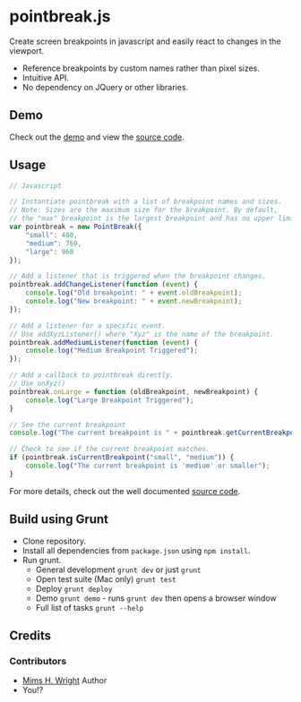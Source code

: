pointbreak.js
===============================

Create screen breakpoints in javascript and easily react to changes in the viewport.

  - Reference breakpoints by custom names rather than pixel sizes.
  - Intuitive API.
  - No dependency on JQuery or other libraries.

## Demo

Check out the [demo](http://htmlpreview.github.io/?https://github.com/mimshwright/pointbreak.js/blob/master/demo/index.html) and view the [source code](https://github.com/mimshwright/pointbreak.js/blob/master/demo/demo.js).

## Usage

```javascript
// Javascript

// Instantiate pointbreak with a list of breakpoint names and sizes.
// Note: Sizes are the maximum size for the breakpoint. By default,
// the "max" breakpoint is the largest breakpoint and has no upper limit.
var pointbreak = new PointBreak({
    "small": 480,
    "medium": 769,
    "large": 960
});

// Add a listener that is triggered when the breakpoint changes.
pointbreak.addChangeListener(function (event) {
    console.log("Old breakpoint: " + event.oldBreakpoint);
    console.log("New breakpoint: " + event.newBreakpoint);
});

// Add a listener for a specific event.
// Use addXyzListener() where "Xyz" is the name of the breakpoint.
pointbreak.addMediumListener(function (event) {
    console.log("Medium Breakpoint Triggered");
});

// Add a callback to pointbreak directly.
// Use onXyz()
pointbreak.onLarge = function (oldBreakpoint, newBreakpoint) {
    console.log("Large Breakpoint Triggered");
}

// See the current breakpoint
console.log("The current breakpoint is " + pointbreak.getCurrentBreakpoint());

// Check to see if the current breakpoint matches.
if (pointbreak.isCurrentBreakpoint("small", "medium")) {
    console.log("The current breakpoint is 'medium' or smaller");
}

```

For more details, check out the well documented [source code](https://github.com/mimshwright/pointbreak.js/blob/master/src/pointbreak.js).

## Build using Grunt

- Clone repository.
- Install all dependencies from `package.json` using `npm install`.
- Run grunt.
  - General development `grunt dev` or just `grunt`
  - Open test suite (Mac only) `grunt test`
  - Deploy `grunt deploy`
  - Demo `grunt demo` - runs `grunt dev` then opens a browser window
  - Full list of tasks `grunt --help`

## Credits

### Contributors

- [Mims H. Wright](http://github.com/mimshwright)	Author
- You!?
